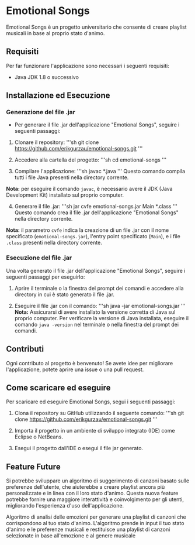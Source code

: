# Emotional Songs

Emotional Songs è un progetto universitario che consente di creare playlist musicali in base al proprio stato d'animo.

## Requisiti

Per far funzionare l'applicazione sono necessari i seguenti requisiti:

- Java JDK 1.8 o successivo

## Installazione ed Esecuzione

### Generazione del file .jar

- Per generare il file .jar dell'applicazione "Emotional Songs", seguire i seguenti passaggi:

1. Clonare il repository:
  '''sh
  git clone https://github.com/erikgurzau/emotional-songs.git
  '''
  
2. Accedere alla cartella del progetto:
'''sh
 cd emotional-songs
'''

3. Compilare l'applicazione:
'''sh
javac *.java
'''
Questo comando compila tutti i file Java presenti nella directory corrente.

**Nota:** per eseguire il comando `javac`, è necessario avere il JDK (Java Development Kit) installato sul proprio computer.

4. Generare il file .jar:
'''sh
jar cvfe emotional-songs.jar Main *.class
'''
Questo comando crea il file .jar dell'applicazione "Emotional Songs" nella directory corrente.

**Nota:** il parametro `cvfe` indica la creazione di un file .jar con il nome specificato (`emotional-songs.jar`), l'entry point specificato (`Main`), e i file `.class` presenti nella directory corrente.

### Esecuzione del file .jar

Una volta generato il file .jar dell'applicazione "Emotional Songs", seguire i seguenti passaggi per eseguirlo:

1. Aprire il terminale o la finestra del prompt dei comandi e accedere alla directory in cui è stato generato il file .jar.

2. Eseguire il file .jar con il comando:
'''sh
java -jar emotional-songs.jar
'''
**Nota:** Assicurarsi di avere installato la versione corretta di Java sul proprio computer. Per verificare la versione di Java installata, eseguire il comando `java -version` nel terminale o nella finestra del prompt dei comandi.

## Contributi

Ogni contributo al progetto è benvenuto! Se avete idee per migliorare l'applicazione, potete aprire una issue o una pull request.

## Come scaricare ed eseguire

Per scaricare ed eseguire Emotional Songs, segui i seguenti passaggi:

1. Clona il repository su GitHub utilizzando il seguente comando:
'''sh
git clone https://github.com/erikgurzau/emotional-songs.git
'''

2. Importa il progetto in un ambiente di sviluppo integrato (IDE) come Eclipse o NetBeans.

3. Esegui il progetto dall'IDE o esegui il file jar generato.

## Feature Future

Si potrebbe sviluppare un algoritmo di suggerimento di canzoni basato sulle preferenze dell'utente, che aiuterebbe a creare playlist ancora più personalizzate e in linea con il loro stato d'animo. Questa nuova feature potrebbe fornire una maggiore interattività e coinvolgimento per gli utenti, migliorando l'esperienza d'uso dell'applicazione. 

Algoritmo di analisi delle emozioni per generare una playlist di canzoni che corrispondono al tuo stato d'animo. L'algoritmo prende in input il tuo stato d'animo e le preferenze musicali e restituisce una playlist di canzoni selezionate in base all'emozione e al genere musicale
